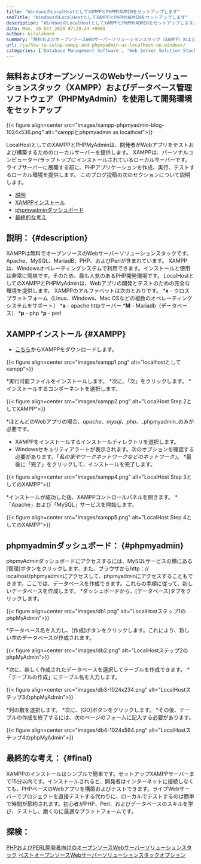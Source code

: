 ```yaml
---
title: "WindowsのLocalHostとしてXAMPPとPHPMYADMINをセットアップします" 
seoTitle: "WindowsのLocalHostとしてXAMPPとPHPMYADMINをセットアップします" 
description: "WindowsのLocalHostとしてXAMPPとPHPMYADMINをセットアップします。独自の無料でオープンソースのローカルテスト環境を作成して、Webアプリをテストおよび構築します。" 
date: Mon, 26 Oct 2020 07:29:24 +0000
author: bilalahmed
summary: "無料およびオープンソースWebサーバーソリューションスタック（XAMPP）およびデータベース管理ソフトウェア（PHPMyAdmin）を使用して開発環境をセットアップします" 
url: /ja/how-to-setup-xampp-and-phpmyadmin-as-localhost-on-windows/
categories: ['Database Management Software', 'Web Server Solution Stack']
---
```


## 無料およびオープンソースのWebサーバーソリューションスタック（XAMPP）およびデータベース管理ソフトウェア（PHPMyAdmin）を使用して開発環境をセットアップ

{{< figure align=center src="images/xampp-phpmyadmin-blog-1024x536.png" alt="xamppとphpmyadmin as localhost">}}

LocalHostとしてのXAMPPとPHPMyAdminは、開発者がWebアプリをテストおよび構築するためのローカルサーバーを提供します。 XAMPPは、パーソナルコンピューター/ラップトップにインストールされているローカルサーバーです。ライブサーバーに展開する前に、PHPアプリケーションを作成、実行、テストするローカル環境を提供します。
このブログ投稿の次のセクションについて説明します。
  * [説明][1]
  * [XAMPPインストール][2]
  * [phpmyadminダッシュボード][3]
  * [最終的な考え][4]

## 説明： {#description}
XAMPPは無料でオープンソースのWebサーバーソリューションスタックです。 Apache、MySQL、MariadB、PHP、およびPerlが含まれています。 XAMPPは、Windowsオペレーティングシステムで利用できます。インストールと使用は非常に簡単です。そのため、最も人気のあるPHP開発環境です。 LocalHostとしてのXAMPPとPHPMyAdminは、Webアプリの開発とテストのための完全な環境を提供します。
XAMPPのアルファベットは次のとおりです。
  ***x**   - クロスプラットフォーム（Linux、Windows、Mac OSなどの複数のオペレーティングシステムをサポート）
  ***a**   -  apache httpサーバー
  ***M**   -  Mariadb（データベース）
  ***p**   -  php
  ***p**   -  perl

## XAMPPインストール {#XAMPP}
  * [こちら][5]からXAMPPをダウンロードします。

{{< figure align=center src="images/xampp1.png" alt="localhostとしてxampp">}}

  *実行可能ファイルをインストールします。
  *次に、「次」をクリックします。
  *インストールするコンポーネントを選択します。

{{< figure align=center src="images/xampp2.png" alt="LocalHost Step 2としてXAMPP">}}

  *ほとんどのWebアプリの場合、_apache_、_mysql_、_php_、_phpmyadmin_のみが必要です。
  * XAMPPをインストールするインストールディレクトリを選択します。
  * Windowsセキュリティアラートが表示されます。次のオプションを確認する必要があります。「_私の家やワークネットワークなどのネットワーク」_。
  *最後に「完了」をクリックして、インストールを完了します。

{{< figure align=center src="images/xampp4.png" alt="LocalHost Step 3としてのXAMPP">}}

  *インストールが成功した後、XAMPPコントロールパネルを開きます。
  *「Apache」および「MySQL」サービスを開始します。

{{< figure align=center src="images/xampp5.png" alt="LocalHost Step 4としてのXAMPP">}}


## phpmyadminダッシュボード： {#phpmyadmin}
phpmyAdminダッシュボードにアクセスするには、MySQLサービスの横にある[管理]ボタンをクリックします。また、ブラウザからhttp：// localhost/phpmyadminにアクセスして、phpmyadminにアクセスすることもできます。ここでは、データベースを作成できます。これらの手順に従って、新しいデータベースを作成します。
  *ダッシュボードから、[データベース]タブをクリックします。

{{< figure align=center src="images/db1.png" alt="LocalHostステップ1のphpMyAdmin">}}

  *データベース名を入力し、[作成]ボタンをクリックします。これにより、新しい空のデータベースが作成されます。

{{< figure align=center src="images/db2.png" alt="LocalHostステップ2のphpMyAdmin">}}

  *次に、新しく作成されたデータベースを選択してテーブルを作成できます。
  *「テーブルの作成」にテーブル名を入力します。

{{< figure align=center src="images/db3-1024x234.png" alt="LocalHostステップ3のphpMyAdmin">}}

  *列の数を選択します。
  *次に、[GO]ボタンをクリックします。
  *その後、テーブルの作成を終了するには、次のページのフォームに記入する必要があります。

{{< figure align=center src="images/db4-1024x564.png" alt="LocalHostステップ4のphpMyAdmin">}}


## 最終的な考え： {#final}
XAMPPのインストールはシンプルで簡単です。セットアップXAMPPサーバーまで15分以内です。インストールされると、開発者はインターネットに接続しなくても、PHPベースのWebアプリを構築およびテストできます。ライブWebサーバーでプロジェクトを直接テストする代わりに、ローカルでテストするのは簡単で時間が節約されます。初心者がPHP、Perl、およびデータベースのスキルを学び、テストし、磨くのに最適なプラットフォームです。

## 探検：
[PHPおよびPERL開発者向けのオープンソースWebサーバーソリューションスタック][6]
[ベストオープンソースWebサーバーソリューションスタックオプション][7]

  
[1]: #description
[2]: #xampp
[3]: #phpmyadmin
[4]: #final
[5]: https://www.apachefriends.org/de/download.html
[6]: https://products.containerize.com/solution-stack/xampp
[7]: https://products.containerize.com/solution-stack/
